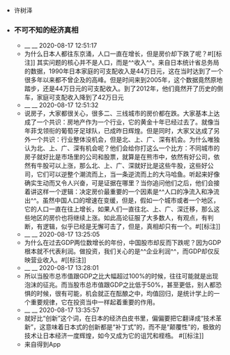 - 许树泽
- ### 不可不知的经济真相
    - __ __ 2020-08-17 12:51:17
    - 为什么日本人都往东京涌，人口一直在增长，但是房价却下跌了呢？#[[标注]]
      其实问题的核心并不是人口，而是^^收入^^。来自日本统计省总务局的数据，1990年日本家庭的可支配收入是44万日元，这在当时达到了一个很多年以来都不曾企及的高峰。但是时间来到2005年，这个数据竟然原地踏步，还是44万日元的可支配收入。到了2012年，他们竟然开了历史的倒车，家庭可支配收入降到了42万日元
    - __ __ 2020-08-17 12:51:32
    - 说房子，大家都很关心，很多二、三线城市的房价都在跌。大家基本上达成了一个共识：房地产作为一个行业，它的黄金十年已经过去了。就像当年菲戈领衔的葡萄牙足球队，已成昨日辉煌。但是同时，大家又达成了另外一个共识：行业整体没机会，但是北、上、广、深有机会。为什么唯独认为北、上、广、深有机会呢？他们会给你打这么一个比方：不同城市的房子就好比是市场里的公司和股票，就算是在熊市中，依然有好公司，依然有牛股可以上涨，那么北、上、广、深就好比是这些牛股，这些好公司，它们可以逆整个潮流而上，当一条逆流而上的大马哈鱼。听起来好像确实生动而又令人兴奋，可是证据在哪里？当你追问他们之后，他们会接着讲这样一个逻辑：决定房价最重要的一个因素是^^人口的净流入和净流出^^。虽然中国人口的增速在变缓，但是，假如一个城市或者一个地区，它的人口一直在往上增长，如果人们一直往北、上、广、深迁移，那么这些地区的房价也将继续上涨。如此高论征服了大多数人，有观点，有判断，有逻辑，似乎已经是无懈可击了，但是，真相却只有一个。#[[标注]]
    - __ __ 2020-08-17 13:25:05
    - 为什么在过去GDP两位数增长的年份，中国股市却反而下跌呢？因为GDP根本就不代表利润。做投资，我们关心的是^^企业利润^^，而GDP却仅反映营业收入。#[[标注]]
    - __ __ 2020-08-17 13:28:01
    - 所以当股市总市值跟GDP之比大幅超过100%的时候，往往可能就是出现泡沫的征兆。而当股市总市值跟GDP之比低于50%，甚至更低，别人都恐惧的时候，很有可能，机会就正在酝酿之中，均值回归，是统计学上的一个重要规律，它在投资当中一样起着重要的作用。
    - __ __ 2020-08-17 13:35:57
    - 就好比“创新”这个词，在日本的经济白皮书里，偏偏要把它翻译成“技术革新”，这意味着日本式的创新都是“补丁式”的，而不是“颠覆性”的，极致的技术让日本经济一度辉煌，如今又成为它的诅咒和桎梏。 #[[标注]]
    - 来自得到App
